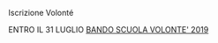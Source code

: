 ---
---
Iscrizione Volonté

ENTRO IL 31 LUGLIO
[BANDO SCUOLA VOLONTE' 2019](https://www.regione.lazio.it/bandoscuolavolonte2019/)